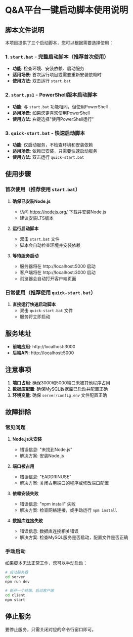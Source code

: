 # Q&A平台一键启动脚本使用说明

## 脚本文件说明

本项目提供了三个启动脚本，您可以根据需要选择使用：

### 1. `start.bat` - 完整启动脚本（推荐首次使用）
- **功能**: 检查环境、安装依赖、启动服务
- **适用场景**: 首次运行项目或需要重新安装依赖时
- **使用方法**: 双击运行 `start.bat`

### 2. `start.ps1` - PowerShell版本启动脚本
- **功能**: 与 `start.bat` 功能相同，但使用PowerShell
- **适用场景**: 如果您更喜欢使用PowerShell
- **使用方法**: 右键选择"使用PowerShell运行"

### 3. `quick-start.bat` - 快速启动脚本
- **功能**: 仅启动服务，不检查环境和安装依赖
- **适用场景**: 依赖已安装，只需要快速启动服务
- **使用方法**: 双击运行 `quick-start.bat`

## 使用步骤

### 首次使用（推荐使用 `start.bat`）

1. **确保已安装Node.js**
   - 访问 https://nodejs.org/ 下载并安装Node.js
   - 建议安装LTS版本

2. **运行启动脚本**
   - 双击 `start.bat` 文件
   - 脚本会自动检查环境并安装依赖

3. **等待服务启动**
   - 服务器将在 http://localhost:5000 启动
   - 客户端将在 http://localhost:3000 启动
   - 浏览器会自动打开客户端页面

### 日常使用（推荐使用 `quick-start.bat`）

1. **直接运行快速启动脚本**
   - 双击 `quick-start.bat` 文件
   - 服务将立即启动

## 服务地址

- **前端应用**: http://localhost:3000
- **后端API**: http://localhost:5000

## 注意事项

1. **端口占用**: 确保3000和5000端口未被其他程序占用
2. **数据库配置**: 确保MySQL数据库已启动并配置正确
3. **环境变量**: 确保 `server/config.env` 文件配置正确

## 故障排除

### 常见问题

1. **Node.js未安装**
   - 错误信息: "未找到Node.js"
   - 解决方案: 安装Node.js

2. **端口被占用**
   - 错误信息: "EADDRINUSE"
   - 解决方案: 关闭占用端口的程序或修改端口配置

3. **依赖安装失败**
   - 错误信息: "npm install" 失败
   - 解决方案: 检查网络连接，或手动运行 `npm install`

4. **数据库连接失败**
   - 错误信息: 数据库连接相关错误
   - 解决方案: 检查MySQL服务是否启动，配置文件是否正确

### 手动启动

如果脚本无法正常工作，您可以手动启动：

```bash
# 启动服务器
cd server
npm run dev

# 新开一个终端，启动客户端
cd client
npm start
```

## 停止服务

要停止服务，只需关闭对应的命令行窗口即可。 